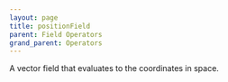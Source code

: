 ```yaml
---
layout: page
title: positionField
parent: Field Operators
grand_parent: Operators
---
```


A vector field that evaluates to the coordinates in space.
